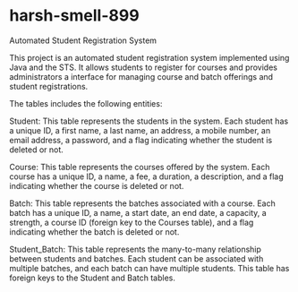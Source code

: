# harsh-smell-899
Automated Student Registration System

This project is an automated student registration system implemented using Java and the STS. It allows students to register for courses and provides administrators a interface for managing course and batch offerings and student registrations.



The tables includes the following entities:

Student: This table represents the students in the system. Each student has a unique ID, a first name, a last name, an address, a mobile number, an email address, a password, and a flag indicating whether the student is deleted or not.

Course: This table represents the courses offered by the system. Each course has a unique ID, a name, a fee, a duration, a description, and a flag indicating whether the course is deleted or not.

Batch: This table represents the batches associated with a course. Each batch has a unique ID, a name, a start date, an end date, a capacity, a strength, a course ID (foreign key to the Courses table), and a flag indicating whether the batch is deleted or not.

Student_Batch: This table represents the many-to-many relationship between students and batches. Each student can be associated with multiple batches, and each batch can have multiple students. This table has foreign keys to the Student and Batch tables.

